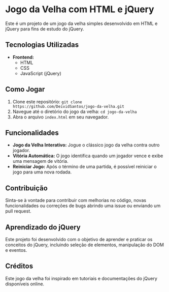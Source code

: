 # **Jogo da Velha com HTML e jQuery**

Este é um projeto de um jogo da velha simples desenvolvido em HTML e jQuery para fins de estudo do jQuery.

## **Tecnologias Utilizadas**

- **Frontend:**
  - HTML
  - CSS
  - JavaScript (jQuery)

## **Como Jogar**

1. Clone este repositório: `git clone https://github.com/DeividSantos/jogo-da-velha.git`
2. Navegue até o diretório do jogo da velha: `cd jogo-da-velha`
3. Abra o arquivo `index.html` em seu navegador.

## **Funcionalidades**

- **Jogo da Velha Interativo:** Jogue o clássico jogo da velha contra outro jogador.
- **Vitória Automática:** O jogo identifica quando um jogador vence e exibe uma mensagem de vitória.
- **Reiniciar Jogo:** Após o término de uma partida, é possível reiniciar o jogo para uma nova rodada.

## **Contribuição**

Sinta-se à vontade para contribuir com melhorias no código, novas funcionalidades ou correções de bugs abrindo uma issue ou enviando um pull request.

## **Aprendizado do jQuery**

Este projeto foi desenvolvido com o objetivo de aprender e praticar os conceitos do jQuery, incluindo seleção de elementos, manipulação do DOM e eventos.

## **Créditos**

Este jogo da velha foi inspirado em tutoriais e documentações do jQuery disponíveis online.
